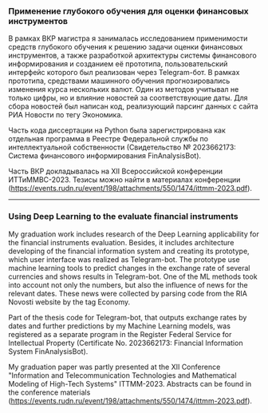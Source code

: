 ### Применение глубокого обучения для оценки финансовых инструментов

В рамках ВКР магистра я занималась исследованием применимости средств глубокого обучения к решению задачи оценки финансовых инструментов, а также разработкой архитектуры системы финансового информирования и созданием её прототипа, пользовательский интерфейс которого был реализован через Telegram-бот. В рамках прототипа, средствами машинного обучения прогнозировались изменения курса нескольких валют. Один из методов учитывал не только цифры, но и влияние новостей за соответствующие даты. Для сбора новостей был написан код, реализующий парсинг данных с сайта РИА Новости по тегу Экономика. 

Часть кода диссертации на Python была зарегистрирована как отдельная программа в Реестре Федеральной службы по интеллектуальной собственности (Свидетельство № 2023662173: Система финансового информирования FinAnalysisBot). 

Часть ВКР докладывалась на XII Всероссийской конференции ИТТиММВС-2023. Тезисы можно найти в материалах конференции (https://events.rudn.ru/event/198/attachments/550/1474/ittmm-2023.pdf).


---


### Using Deep Learning to the evaluate financial instruments

My graduation work includes research of the Deep Learning applicability for the financial instruments evaluation. Besides, it includes architecture developing of the financial information system and creating its prototype, which user interface was realized as Telegram-bot. The prototype use machine learning tools to predict changes in the exchange rate of several currencies and shows results in Telegram-bot. One of the ML methods took into account not only the numbers, but also the influence of news for the relevant dates. These news were collected by parsing code from the RIA Novosti website by the tag Economy.

Part of the thesis code for Telegram-bot, that outputs exchange rates by dates and further predictions by my Machine Learning models, was registered as a separate program in the Register Federal Service for Intellectual Property (Certificate No. 2023662173: Financial Information System FinAnalysisBot). 

My graduation paper was partly presented at the XII Conference "Information and Telecommunication Technologies and Mathematical Modeling of High-Tech Systems" ITTMM-2023. Abstracts can be found in the conference materials (https://events.rudn.ru/event/198/attachments/550/1474/ittmm-2023.pdf).